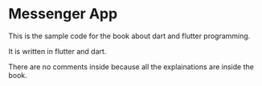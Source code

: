 # Messenger App

This is the sample code for the book about dart and flutter programming.

It is written in flutter and dart.

There are no comments inside because all the explainations are inside the book.

